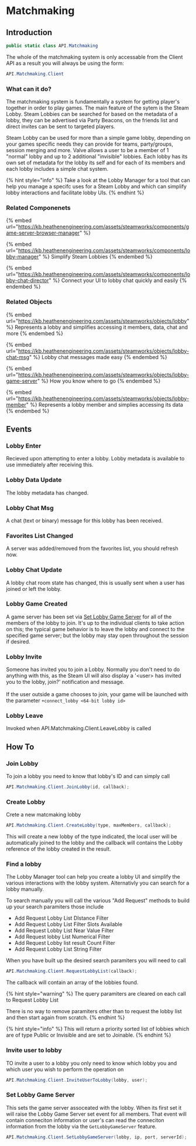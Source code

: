 # Matchmaking

## Introduction

```csharp
public static class API.Matchmaking
```

The whole of the matchmaking system is only accessable from the Client API as a result you will always be using the form:

```csharp
API.Matchmaking.Client
```

### What can it do?

The matchmaking system is fundamentally a system for getting player's together in order to play games. The main feature of the sytem is the Steam Lobby. Steam Lobbies can be searched for based on the metadata of a lobby, they can be advertised via Party Beacons, on the friends list and direct invites can be sent to targeted players.

Steam Lobby can be used for more than a simple game lobby, depending on your games specific needs they can provide for teams, party/groups, session merging and more. Valve allows a user to be a member of 1 "normal" lobby and up to 2 additional "invisible" lobbies. Each lobby has its own set of metadata for the lobby its self and for each of its members and each lobby includes a simple chat system.

{% hint style="info" %}
Take a look at the Lobby Manager for a tool that can help you manage a specifc uses for a Steam Lobby and which can simplify lobby interactions and facilitate lobby UIs.
{% endhint %}

### Related Componenets

{% embed url="https://kb.heathenengineering.com/assets/steamworks/components/game-server-browser-manager" %}

{% embed url="https://kb.heathenengineering.com/assets/steamworks/components/lobby-manager" %}
Simplify Steam Lobbies
{% endembed %}

{% embed url="https://kb.heathenengineering.com/assets/steamworks/components/lobby-chat-director" %}
Connect your UI to lobby chat quickly and easily
{% endembed %}

### Related Objects

{% embed url="https://kb.heathenengineering.com/assets/steamworks/objects/lobby" %}
Represents a lobby and  simplifies accessing it members, data, chat and more
{% endembed %}

{% embed url="https://kb.heathenengineering.com/assets/steamworks/objects/lobby-chat-msg" %}
Lobby chat messages made easy
{% endembed %}

{% embed url="https://kb.heathenengineering.com/assets/steamworks/objects/lobby-game-server" %}
How you know where to go
{% endembed %}

{% embed url="https://kb.heathenengineering.com/assets/steamworks/objects/lobby-member" %}
Represents a lobby member and simplies accessing its data
{% endembed %}

## Events

### Lobby Enter

Recieved upon attempting to enter a lobby. Lobby metadata is available to use immediately after receiving this.

### Lobby Data Update

The lobby metadata has changed.

### Lobby Chat Msg

A chat (text or binary) message for this lobby has been received.

### Favorites List Changed

A server was added/removed from the favorites list, you should refresh now.

### Lobby Chat Update

A lobby chat room state has changed, this is usually sent when a user has joined or left the lobby.

### Lobby Game Created

A game server has been set via [Set Lobby Game Server](matchmaking.md#undefined) for all of the members of the lobby to join. It's up to the individual clients to take action on this; the typical game behavior is to leave the lobby and connect to the specified game server; but the lobby may stay open throughout the session if desired.

### Lobby Invite

Someone has invited you to join a Lobby. Normally you don't need to do anything with this, as the Steam UI will also display a '\<user> has invited you to the lobby, join?' notification and message.\
\
If the user outside a game chooses to join, your game will be launched with the parameter `+connect_lobby <64-bit lobby id>`

### Lobby Leave

Invoked when API.Matchmaking.Client.LeaveLobby is called

## How To

### Join Lobby

To join a lobby you need to know that lobby's ID and can simply call

```csharp
API.Matchmaking.Client.JoinLobby(id, callback);
```

### Create Lobby

Crete a new matcmaking lobby

```csharp
API.Matchmaking.Client.CreateLobby(type, maxMembers, callback);
```

This will create a new lobby of the type indicated, the local user will be automatically joined to the lobby and the callback will contains the Lobby reference of the lobby created in the result.

### Find a lobby

The Lobby Manager tool can help you create a lobby UI and simplify the various interactions with the lobby system. Alternativly you can search for a lobby manually.

To search manually you will call the various "Add Request" methods to build up your search paramiters those include

* Add Request Lobby List DIstance Filter
* Add Request Lobby List Filter Slots Available
* Add Request Lobby List Near Value Filter
* Add Request lobby List Numerical Filter
* Add Request Lobby list result Count Filter
* Add Request Lobby List String Filter

When you have built up the desired search paramiters you will need to call&#x20;

```csharp
API.Matchmaking.Client.RequestLobbyList(callback);
```

The callback will contain an array of the lobbies found.

{% hint style="warning" %}
The query paramiters are cleared on each call to Request Lobby List

There is no way to remove paramiters other than to request the lobby list and then start again from scratch.
{% endhint %}

{% hint style="info" %}
This will return a priority sorted list of lobbies which are of type Public or Invisible and are set to Joinable.
{% endhint %}

### Invite user to lobby

TO invite a user to a lobby you only need to know which lobby you and which user you wish to perform the operation on

```csharp
API.Matchmaking.Client.InviteUserToLobby(lobby, user);
```

### Set Lobby Game Server

This sets the game server assoceated with the lobby. When its first set it will raise the Lobby Game Server set event for all members. That event will contain conneciton information or user's can read the conneciton information from the lobby via the `GetLobbyGameServer` feature.

```csharp
API.Matchmaking.Client.SetLobbyGameServer(lobby, ip, port, serverId);
```
